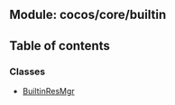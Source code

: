 ## Module: cocos/core/builtin


<div class="table-of-content">
<h2> Table of contents </h2>


### Classes

- [BuiltinResMgr](docs/zh/cocos-core-builtin/Class/BuiltinResMgr.md)

</div>
